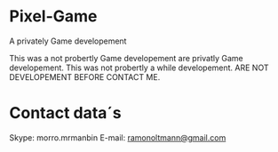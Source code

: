 # Pixel-Game
A privately Game developement


This was a not probertly Game developement are privatly Game developement.
This was not probertly a while developement.
ARE NOT DEVELOPEMENT BEFORE CONTACT ME.
# Contact data´s
Skype: morro.mrmanbin
E-mail: ramonoltmann@gmail.com
